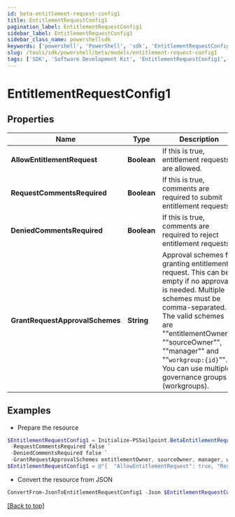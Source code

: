 ```yaml
---
id: beta-entitlement-request-config1
title: EntitlementRequestConfig1
pagination_label: EntitlementRequestConfig1
sidebar_label: EntitlementRequestConfig1
sidebar_class_name: powershellsdk
keywords: ['powershell', 'PowerShell', 'sdk', 'EntitlementRequestConfig1', 'BetaEntitlementRequestConfig1'] 
slug: /tools/sdk/powershell/beta/models/entitlement-request-config1
tags: ['SDK', 'Software Development Kit', 'EntitlementRequestConfig1', 'BetaEntitlementRequestConfig1']
---
```



# EntitlementRequestConfig1

## Properties

Name | Type | Description | Notes
------------ | ------------- | ------------- | -------------
**AllowEntitlementRequest** | **Boolean** | If this is true, entitlement requests are allowed. | [optional] [default to $false]
**RequestCommentsRequired** | **Boolean** | If this is true, comments are required to submit entitlement requests. | [optional] [default to $false]
**DeniedCommentsRequired** | **Boolean** | If this is true, comments are required to reject entitlement requests. | [optional] [default to $false]
**GrantRequestApprovalSchemes** | **String** | Approval schemes for granting entitlement request. This can be empty if no approval is needed. Multiple schemes must be comma-separated. The valid schemes are ""entitlementOwner"", ""sourceOwner"", ""manager"" and ""`workgroup:{id}`"". You can use multiple governance groups (workgroups).  | [optional] [default to "sourceOwner"]

## Examples

- Prepare the resource
```powershell
$EntitlementRequestConfig1 = Initialize-PSSailpoint.BetaEntitlementRequestConfig1  -AllowEntitlementRequest true `
 -RequestCommentsRequired false `
 -DeniedCommentsRequired false `
 -GrantRequestApprovalSchemes entitlementOwner, sourceOwner, manager, workgroup:2c918084660f45d6016617daa9210584
$EntitlementRequestConfig1 = @"{  "AllowEntitlementRequest": true, "RequestCommentsRequired": false, "DeniedCommentsRequired": false, "GrantRequestApprovalSchemes": "entitlementOwner, sourceOwner, manager, workgroup:2c918084660f45d6016617daa9210584" }"@
```

- Convert the resource from JSON
```powershell
ConvertFrom-JsonToEntitlementRequestConfig1 -Json $EntitlementRequestConfig1
```


[[Back to top]](#) 

